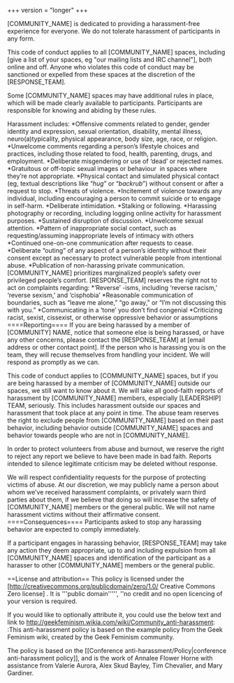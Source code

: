+++
version = "longer"
+++

[COMMUNITY_NAME] is dedicated to providing a harassment-free experience for everyone. We do not tolerate harassment of participants in any form.

This code of conduct applies to all [COMMUNITY_NAME] spaces, including [give a list of your spaces, eg "our mailing lists and IRC channel"], both online and off. Anyone who violates this code of conduct may be sanctioned or expelled from these spaces at the discretion of the [RESPONSE_TEAM].

Some [COMMUNITY_NAME] spaces may have additional rules in place, which will be made clearly available to participants. Participants are responsible for knowing and abiding by these rules.

Harassment includes:
*Offensive comments related to gender, gender identity and expression, sexual orientation, disability, mental illness, neuro(a)typicality, physical appearance, body size, age, race, or religion.
*Unwelcome comments regarding a person’s lifestyle choices and practices, including those related to food, health, parenting, drugs, and employment.
*Deliberate misgendering or use of ‘dead’ or rejected names.
*Gratuitous or off-topic sexual images or behaviour  in spaces where they’re not appropriate.
*Physical contact and simulated physical contact (eg, textual descriptions like “*hug*” or “*backrub*”) without consent or after a request to stop.
*Threats of violence.
*Incitement of violence towards any individual, including encouraging a person to commit suicide or to engage in self-harm.
*Deliberate intimidation.
*Stalking or following.
*Harassing photography or recording, including logging online activity for harassment purposes.
*Sustained disruption of discussion.
*Unwelcome sexual attention.
*Pattern of inappropriate social contact, such as requesting/assuming inappropriate levels of intimacy with others
*Continued one-on-one communication after requests to cease.
*Deliberate “outing” of any aspect of a person’s identity without their consent except as necessary to protect vulnerable people from intentional abuse.
*Publication of non-harassing private communication.
[COMMUNITY_NAME] prioritizes marginalized people’s safety over privileged people’s comfort. [RESPONSE_TEAM] reserves the right not to act on complaints regarding:
*‘Reverse’ -isms, including ‘reverse racism,’ ‘reverse sexism,’ and ‘cisphobia’
*Reasonable communication of boundaries, such as “leave me alone,” “go away,” or “I’m not discussing this with you.”
*Communicating in a ‘tone’ you don’t find congenial
*Criticizing racist, sexist, cissexist, or otherwise oppressive behavior or assumptions
====Reporting====
If you are being harassed by a member of [COMMUNITY] NAME, notice that someone else is being harassed, or have any other concerns, please contact the [RESPONSE_TEAM] at [email address or other contact point]. If the person who is harassing you is on the team, they will recuse themselves from handling your incident. We will respond as promptly as we can.

This code of conduct applies to [COMMUNITY_NAME] spaces, but if you are being harassed by a member of [COMMUNITY_NAME] outside our spaces, we still want to know about it. We will take all good-faith reports of harassment by [COMMUNITY_NAME] members, especially [LEADERSHIP] TEAM, seriously. This includes harassment outside our spaces and harassment that took place at any point in time. The abuse team reserves the right to exclude people from [COMMUNITY_NAME] based on their past behavior, including behavior outside [COMMUNITY_NAME] spaces and behavior towards people who are not in [COMMUNITY_NAME].

In order to protect volunteers from abuse and burnout, we reserve the right to reject any report we believe to have been made in bad faith. Reports intended to silence legitimate criticism may be deleted without response.

We will respect confidentiality requests for the purpose of protecting victims of abuse. At our discretion, we may publicly name a person about whom we’ve received harassment complaints, or privately warn third parties about them, if we believe that doing so will increase the safety of [COMMUNITY_NAME] members or the general public. We will not name harassment victims without their affirmative consent.
====Consequences====
Participants asked to stop any harassing behavior are expected to comply immediately.

If a participant engages in harassing behavior, [RESPONSE_TEAM] may take any action they deem appropriate, up to and including expulsion from all [COMMUNITY_NAME] spaces and identification of the participant as a harasser to other [COMMUNITY_NAME] members or the general public.

==License and attribution==
This policy is licensed under the [http://creativecommons.org/publicdomain/zero/1.0/ Creative Commons Zero license] . It is '''public domain''''', ''no credit and no open licencing of your version is required.

If you would like to optionally attribute it, you could use the below text and link to http://geekfeminism.wikia.com/wiki/Community_anti-harassment:
:This anti-harassment policy is based on the example policy from the Geek Feminism wiki, created by the Geek Feminism community.

The policy is based on the [[Conference anti-harassment/Policy|conference anti-harassment policy]], and is the work of Annalee Flower Horne with assistance from Valerie Aurora, Alex Skud Bayley, Tim Chevalier, and Mary Gardiner.